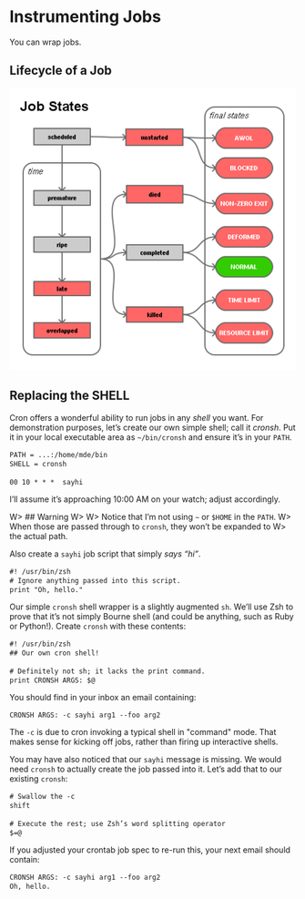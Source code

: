 # Instrumenting Jobs

You can wrap jobs.


## Lifecycle of a Job

![Job State Diagram](images/job-states.png)

## Replacing the SHELL

Cron offers a wonderful ability to run jobs in any _shell_ you want. For
demonstration purposes, let’s create our own simple shell; call it _cronsh_.
Put it in your local executable area as `~/bin/cronsh` and ensure it’s in your
`PATH`.

    PATH = ...:/home/mde/bin
    SHELL = cronsh

    00 10 * * *  sayhi

I’ll assume it’s approaching 10:00 AM on your watch; adjust accordingly.

W> ## Warning
W>
W> Notice that I’m not using `~` or `$HOME` in the `PATH`.
W> When those are passed through to `cronsh`, they won’t be expanded to
W> the actual path.

Also create a `sayhi` job script that simply _says “hi”_.

    #! /usr/bin/zsh
    # Ignore anything passed into this script.
    print "Oh, hello."

Our simple `cronsh` shell wrapper is a slightly augmented `sh`. We’ll use Zsh
to prove that it’s not simply Bourne shell (and could be anything, such as
Ruby or Python!). Create `cronsh` with these contents:

    #! /usr/bin/zsh
    ## Our own cron shell!

    # Definitely not sh; it lacks the print command.
    print CRONSH ARGS: $@

You should find in your inbox an email containing:

    CRONSH ARGS: -c sayhi arg1 --foo arg2

The `-c` is due to cron invoking a typical shell in "command" mode. That makes
sense for kicking off jobs, rather than firing up interactive shells.

You may have also noticed that our `sayhi` message is missing. We would need
`cronsh` to actually create the job passed into it. Let’s add that to our
existing `cronsh`:

    # Swallow the -c
    shift

    # Execute the rest; use Zsh’s word splitting operator
    $=@

If you adjusted your crontab job spec to re-run this, your next email should
contain:

    CRONSH ARGS: -c sayhi arg1 --foo arg2
    Oh, hello.
